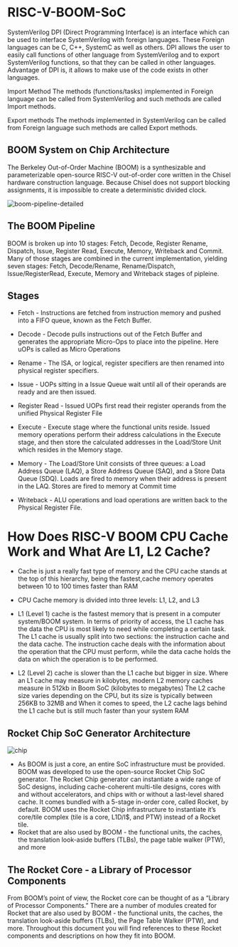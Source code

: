 # RISC-V-BOOM-SoC

SystemVerilog DPI (Direct Programming Interface) is an interface which can be used to interface SystemVerilog with foreign languages. These Foreign languages can be C, C++, SystemC as well as others.
DPI allows the user to easily call functions of other language from SystemVerilog and to export SystemVerilog functions, so that they can be called in other languages.
Advantage of DPI is,  it allows to make use of the code exists in other languages.

Import Method
The methods (functions/tasks) implemented in Foreign language can be called from SystemVerilog and such methods are called Import methods.

Export methods
The methods implemented in SystemVerilog can be called from Foreign language such methods are called Export methods.


## BOOM System on Chip Architecture

The Berkeley Out-of-Order Machine (BOOM) is a synthesizable and parameterizable open-source RISC-V out-of-order core written in the Chisel hardware construction language. Because Chisel does not support blocking assignments, it is impossible to create a deterministic divided clock.

![boom-pipeline-detailed](https://user-images.githubusercontent.com/88897605/229101205-d68503f4-b6b9-4db0-904b-bc45e3bb90fd.jpg)


## The BOOM Pipeline
BOOM is broken up into 10 stages: Fetch, Decode, Register Rename, Dispatch, Issue, Register Read, Execute, Memory, Writeback and Commit. 
Many of those stages are combined in the current implementation, yielding seven stages: Fetch, Decode/Rename, Rename/Dispatch, Issue/RegisterRead, Execute, Memory and Writeback stages of pipleine.


## Stages
* Fetch - Instructions are fetched from instruction memory and pushed into a FIFO queue, known as the Fetch Buffer.
* Decode - Decode pulls instructions out of the Fetch Buffer and generates the appropriate Micro-Ops to place into the pipeline. Here uOPs is called as Micro Operations
* Rename - The ISA, or logical, register specifiers are then renamed into physical register specifiers.
* Issue - UOPs sitting in a Issue Queue wait until all of their operands are ready and are then issued.
* Register Read - Issued UOPs first read their register operands from the unified Physical Register File 
* Execute - Execute stage where the functional units reside. Issued memory operations perform their address calculations in the Execute stage, and then     store the calculated addresses in the Load/Store Unit which resides in the Memory stage.

* Memory - The Load/Store Unit consists of three queues: a Load Address Queue (LAQ), a Store Address Queue (SAQ), and a Store Data Queue (SDQ). Loads are   fired to memory when their address is present in the LAQ. Stores are fired to memory at Commit time

* Writeback - ALU operations and load operations are written back to the Physical Register File.

# How Does RISC-V BOOM CPU Cache Work and What Are L1, L2 Cache?
* Cache is just a really fast type of memory and the CPU cache stands at the top of this hierarchy, being the fastest,cache memory operates between 10 to 100 times faster than RAM
* CPU Cache memory is divided into three levels: L1, L2, and L3
* L1 (Level 1) cache is the fastest memory that is present in a computer system/BOOM system. In terms of priority of access, the L1 cache has the data the CPU is most likely to need while completing a certain task.
  The L1 cache is usually split into two sections: the instruction cache and the data cache. The instruction cache deals with the information about the operation that the CPU must perform, while the data cache holds the data on which the operation is to be performed.
  
* L2 (Level 2) cache is slower than the L1 cache but bigger in size. Where an L1 cache may measure in kilobytes, modern L2 memory caches measure in 512kb in Boom SoC (kilobytes to megabytes) The L2 cache size varies depending on the CPU, but its size is typically between 256KB to 32MB and When it comes to speed, the L2 cache lags behind the L1 cache but is still much faster than your system RAM


## Rocket Chip SoC Generator Architecture 
![chip](https://user-images.githubusercontent.com/88897605/229102201-44804a08-e1c1-4595-a336-73b50c44833b.png)
* As BOOM is just a core, an entire SoC infrastructure must be provided. BOOM was developed to use the open-source Rocket Chip SoC generator. The Rocket Chip generator can instantiate a wide range of SoC designs, including cache-coherent multi-tile designs, cores with and without accelerators, and chips with or without a last-level shared cache. It comes bundled with a 5-stage in-order core, called Rocket, by default. BOOM uses the Rocket Chip infrastructure to instantiate it’s core/tile complex (tile is a core, L1D/I$, and PTW) instead of a Rocket tile.
* Rocket that are also used by BOOM - the functional units, the caches, the translation look-aside buffers (TLBs), the page table walker (PTW), and more

## The Rocket Core - a Library of Processor Components

From BOOM’s point of view, the Rocket core can be thought of as a “Library of Processor Components.” There are a number of modules created for Rocket that are also used by BOOM - the functional units, the caches, the translation look-aside buffers (TLBs), the Page Table Walker (PTW), and more. Throughout this document you will find references to these Rocket components and descriptions on how they fit into BOOM.



